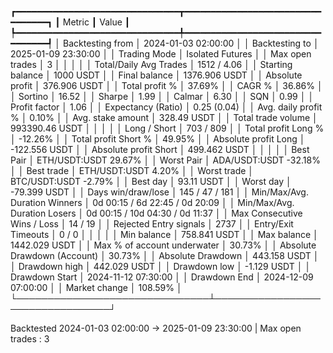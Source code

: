 ┏━━━━━━━━━━━━━━━━━━━━━━━━━━━━━━━┳━━━━━━━━━━━━━━━━━━━━━━━━━━━━━━━━━┓
┃ Metric                        ┃ Value                           ┃
┡━━━━━━━━━━━━━━━━━━━━━━━━━━━━━━━╇━━━━━━━━━━━━━━━━━━━━━━━━━━━━━━━━━┩
│ Backtesting from              │ 2024-01-03 02:00:00             │
│ Backtesting to                │ 2025-01-09 23:30:00             │
│ Trading Mode                  │ Isolated Futures                │
│ Max open trades               │ 3                               │
│                               │                                 │
│ Total/Daily Avg Trades        │ 1512 / 4.06                     │
│ Starting balance              │ 1000 USDT                       │
│ Final balance                 │ 1376.906 USDT                   │
│ Absolute profit               │ 376.906 USDT                    │
│ Total profit %                │ 37.69%                          │
│ CAGR %                        │ 36.86%                          │
│ Sortino                       │ 16.52                           │
│ Sharpe                        │ 1.99                            │
│ Calmar                        │ 6.30                            │
│ SQN                           │ 0.99                            │
│ Profit factor                 │ 1.06                            │
│ Expectancy (Ratio)            │ 0.25 (0.04)                     │
│ Avg. daily profit %           │ 0.10%                           │
│ Avg. stake amount             │ 328.49 USDT                     │
│ Total trade volume            │ 993390.46 USDT                  │
│                               │                                 │
│ Long / Short                  │ 703 / 809                       │
│ Total profit Long %           │ -12.26%                         │
│ Total profit Short %          │ 49.95%                          │
│ Absolute profit Long          │ -122.556 USDT                   │
│ Absolute profit Short         │ 499.462 USDT                    │
│                               │                                 │
│ Best Pair                     │ ETH/USDT:USDT 29.67%            │
│ Worst Pair                    │ ADA/USDT:USDT -32.18%           │
│ Best trade                    │ ETH/USDT:USDT 4.20%             │
│ Worst trade                   │ BTC/USDT:USDT -2.79%            │
│ Best day                      │ 93.11 USDT                      │
│ Worst day                     │ -79.399 USDT                    │
│ Days win/draw/lose            │ 145 / 47 / 181                  │
│ Min/Max/Avg. Duration Winners │ 0d 00:15 / 6d 22:45 / 0d 20:09  │
│ Min/Max/Avg. Duration Losers  │ 0d 00:15 / 10d 04:30 / 0d 11:37 │
│ Max Consecutive Wins / Loss   │ 14 / 19                         │
│ Rejected Entry signals        │ 2737                            │
│ Entry/Exit Timeouts           │ 0 / 0                           │
│                               │                                 │
│ Min balance                   │ 758.841 USDT                    │
│ Max balance                   │ 1442.029 USDT                   │
│ Max % of account underwater   │ 30.73%                          │
│ Absolute Drawdown (Account)   │ 30.73%                          │
│ Absolute Drawdown             │ 443.158 USDT                    │
│ Drawdown high                 │ 442.029 USDT                    │
│ Drawdown low                  │ -1.129 USDT                     │
│ Drawdown Start                │ 2024-11-12 07:30:00             │
│ Drawdown End                  │ 2024-12-09 07:00:00             │
│ Market change                 │ 108.59%                         │
└───────────────────────────────┴─────────────────────────────────┘

Backtested 2024-01-03 02:00:00 -> 2025-01-09 23:30:00 | Max open trades : 3
